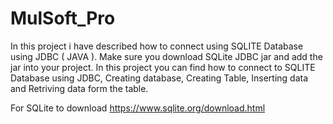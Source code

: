 # MulSoft_Pro
In this project i have described how to connect using SQLITE Database using JDBC ( JAVA ). Make sure you download SQLite JDBC jar and add the jar into your project. In this project you can find how to connect to SQLITE Database using JDBC, Creating database, Creating Table, Inserting data and Retriving data form the table.

For SQLite to download 
https://www.sqlite.org/download.html 
